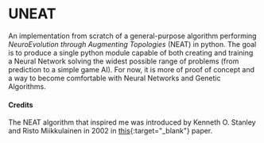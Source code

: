 # UNEAT
An implementation from scratch of a general-purpose algorithm performing *NeuroEvolution through Augmenting Topologies* (NEAT) in python. The goal is to produce a single python module capable of both creating and training a Neural Network solving the widest possible range of problems (from prediction to a simple game AI). For now, it is more of proof of concept and a way to become comfortable with Neural Networks and Genetic Algorithms.

#### Credits
The NEAT algorithm that inspired me was introduced by Kenneth O. Stanley and Risto Miikkulainen in 2002 in [this](http://nn.cs.utexas.edu/downloads/papers/stanley.ec02.pdf){:target="_blank"} paper.
